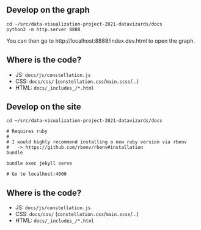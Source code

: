 ## Develop on the graph

```shell
cd ~/src/data-visualization-project-2021-datavizards/docs
python3 -m http.server 8888
```

You can then go to http://localhost:8888/index.dev.html to open the graph.

## Where is the code?

* JS: `docs/js/constellation.js`
* CSS: `docs/css/` (`constellation.css`/`main.scss`/...)
* HTML: `docs/_includes_/*.html`


## Develop on the site

```shell
cd ~/src/data-visualization-project-2021-datavizards/docs

# Requires ruby
#
# I would highly recommend installing a new ruby version via rbenv
#   -> https://github.com/rbenv/rbenv#installation
bundle

bundle exec jekyll serve

# Go to localhost:4000
```

## Where is the code?

* JS: `docs/js/constellation.js`
* CSS: `docs/css/` (`constellation.css`/`main.scss`/...)
* HTML: `docs/_includes_/*.html`
